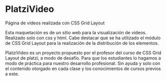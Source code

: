 # PlatziVideo
Página de videos realizada con CSS Grid Layout

Esta maquetación es de un sitio web para la visualización de videos. Realizado solo con css y html. Cabe destacar que se ha utilizado el módulo de CSS Grid Layout para la realización de la distribución de los elementos.

PlatziVideo es un proyecto propuesto por el profesor del curso de CSS Grid Layout de platzi, a modo de desafío. Para que los estudiantes lo hagamos a modo de práctica para nuestro desarrollo profesional. Sin ayuda y solo con el contenido otorgado en cada clase y los conocimientos de cursos previos a este.
